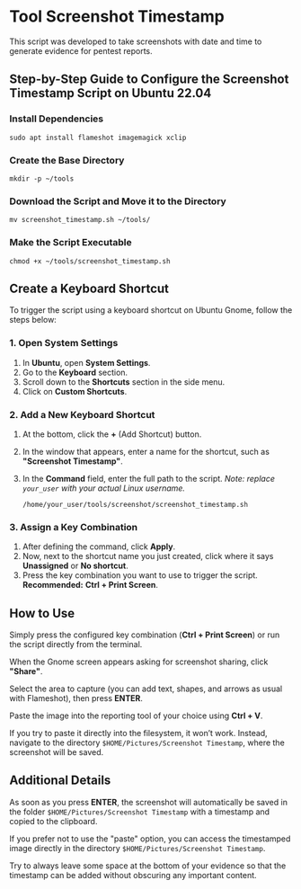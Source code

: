 # Tool Screenshot Timestamp

This script was developed to take screenshots with date and time to generate evidence for pentest reports.

## Step-by-Step Guide to Configure the Screenshot Timestamp Script on Ubuntu 22.04

### Install Dependencies

`sudo apt install flameshot imagemagick xclip`

### Create the Base Directory

`mkdir -p ~/tools`

### Download the Script and Move it to the Directory

`mv screenshot_timestamp.sh ~/tools/`

### Make the Script Executable

`chmod +x ~/tools/screenshot_timestamp.sh`

## Create a Keyboard Shortcut

To trigger the script using a keyboard shortcut on Ubuntu Gnome, follow the steps below:

### 1. Open System Settings

1. In **Ubuntu**, open **System Settings**.
2. Go to the **Keyboard** section.
3. Scroll down to the **Shortcuts** section in the side menu.
4. Click on **Custom Shortcuts**.

### 2. Add a New Keyboard Shortcut

1. At the bottom, click the **+** (Add Shortcut) button.
2. In the window that appears, enter a name for the shortcut, such as **"Screenshot Timestamp"**.
3. In the **Command** field, enter the full path to the script. _Note: replace `your_user` with your actual Linux username._

    `/home/your_user/tools/screenshot/screenshot_timestamp.sh`

### 3. Assign a Key Combination

1. After defining the command, click **Apply**.
2. Now, next to the shortcut name you just created, click where it says **Unassigned** or **No shortcut**.
3. Press the key combination you want to use to trigger the script.  
    **Recommended:** **Ctrl + Print Screen**.

## How to Use

Simply press the configured key combination (**Ctrl + Print Screen**) or run the script directly from the terminal.

When the Gnome screen appears asking for screenshot sharing, click **"Share"**.

Select the area to capture (you can add text, shapes, and arrows as usual with Flameshot), then press **ENTER**.

Paste the image into the reporting tool of your choice using **Ctrl + V**.

If you try to paste it directly into the filesystem, it won’t work. Instead, navigate to the directory `$HOME/Pictures/Screenshot Timestamp`, where the screenshot will be saved.

## Additional Details

As soon as you press **ENTER**, the screenshot will automatically be saved in the folder `$HOME/Pictures/Screenshot Timestamp` with a timestamp and copied to the clipboard.

If you prefer not to use the "paste" option, you can access the timestamped image directly in the directory `$HOME/Pictures/Screenshot Timestamp`.

Try to always leave some space at the bottom of your evidence so that the timestamp can be added without obscuring any important content.